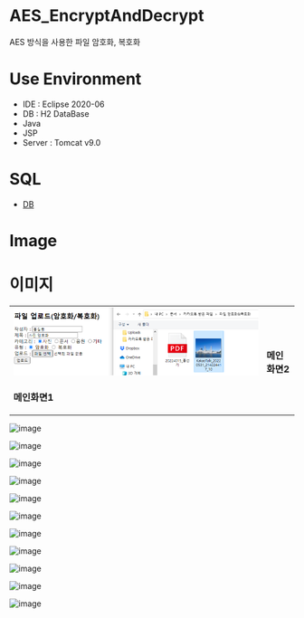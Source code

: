 # AES_EncryptAndDecrypt
AES 방식을 사용한 파일 암호화, 복호화

# Use Environment
- IDE : Eclipse 2020-06
- DB : H2 DataBase
- Java
- JSP
- Server : Tomcat v9.0

# SQL
- <a href="https://drive.google.com/drive/folders/1nrMpS0Yarses0gh2df0-FwA3GNkDqVoY?usp=sharing">DB</a>

# Image

# 이미지
<table>
  <tr>
    <td>
      <img src="images/image1.png"><h3>메인화면1</h3>
     </td>
    <td>
      <h3>메인화면2</h3>
     </td>
  </tr>
</table>

![image](https://user-images.githubusercontent.com/71717840/206167115-09d6d34e-c198-4a6b-ba4d-09f0aeb9f910.png)

![image](https://user-images.githubusercontent.com/71717840/206167246-3b43d73e-0e55-4915-b819-d12d0563ece3.png)

![image](https://user-images.githubusercontent.com/71717840/206167408-5deda66f-321e-4af5-8716-f7ca04ea30ba.png)

![image](https://user-images.githubusercontent.com/71717840/206167553-f0b1972d-4bc7-4db1-91c7-97ec1495686e.png)

![image](https://user-images.githubusercontent.com/71717840/206167766-e1250004-dd04-463d-a84a-be59a759fef2.png)

![image](https://user-images.githubusercontent.com/71717840/206167687-dd44a784-9fbd-4b4a-91c4-b8dbb2422ea7.png)

![image](https://user-images.githubusercontent.com/71717840/206167937-71ea68d1-3fe5-45dd-af3d-79a6d913a69a.png)

![image](https://user-images.githubusercontent.com/71717840/206168056-44a566ca-fc24-4b54-bbcc-ef7dbf26d0f8.png)

![image](https://user-images.githubusercontent.com/71717840/206168220-8b107a4e-676f-45bb-88b4-59377fa528e9.png)

![image](https://user-images.githubusercontent.com/71717840/206168322-8cefe33f-fc96-4f0e-99ad-04d6848f2d8b.png)

![image](https://user-images.githubusercontent.com/71717840/206168359-446f7821-d120-4e08-8e3b-31e810b471a0.png)
